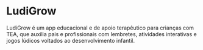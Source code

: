 # LudiGrow
LudiGrow é um app educacional e de apoio terapêutico para crianças com TEA, que auxilia pais e profissionais com lembretes, atividades interativas e jogos lúdicos voltados ao desenvolvimento infantil.
